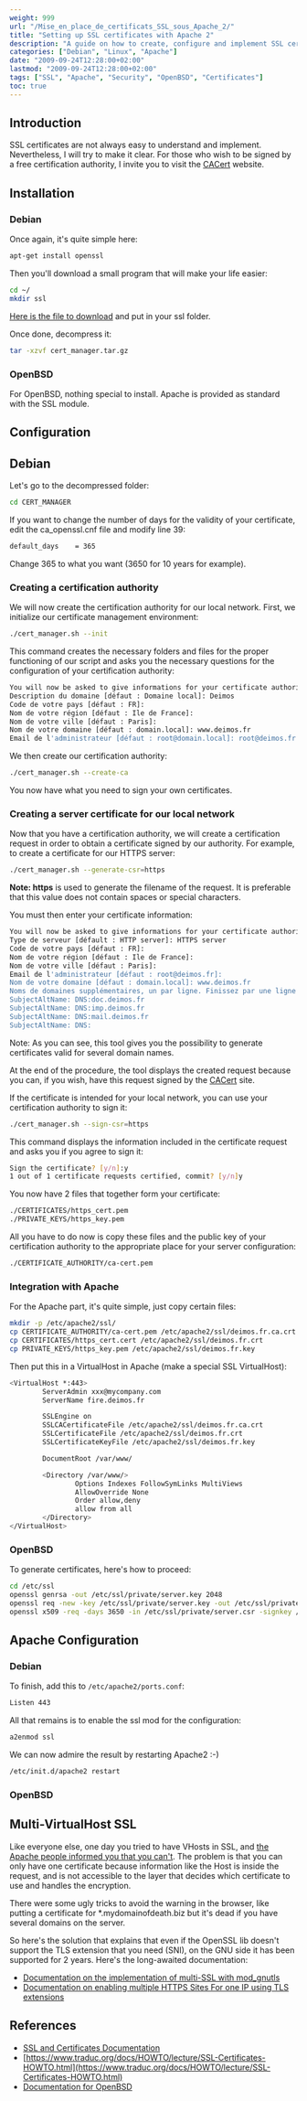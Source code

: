 ```yaml
---
weight: 999
url: "/Mise_en_place_de_certificats_SSL_sous_Apache_2/"
title: "Setting up SSL certificates with Apache 2"
description: "A guide on how to create, configure and implement SSL certificates with Apache 2 on Debian and OpenBSD systems"
categories: ["Debian", "Linux", "Apache"]
date: "2009-09-24T12:28:00+02:00"
lastmod: "2009-09-24T12:28:00+02:00"
tags: ["SSL", "Apache", "Security", "OpenBSD", "Certificates"]
toc: true
---
```


## Introduction

SSL certificates are not always easy to understand and implement. Nevertheless, I will try to make it clear. For those who wish to be signed by a free certification authority, I invite you to visit the [CACert](https://www.cacert.org/) website.

## Installation

### Debian

Once again, it's quite simple here:

```bash
apt-get install openssl
```

Then you'll download a small program that will make your life easier:

```bash
cd ~/
mkdir ssl
```

[Here is the file to download](https://wiki.deimos.fr/File:Cert_manager.tar.gz.html) and put in your ssl folder.

Once done, decompress it:

```bash
tar -xzvf cert_manager.tar.gz
```

### OpenBSD

For OpenBSD, nothing special to install. Apache is provided as standard with the SSL module.

## Configuration

## Debian

Let's go to the decompressed folder:

```bash
cd CERT_MANAGER
```

If you want to change the number of days for the validity of your certificate, edit the ca_openssl.cnf file and modify line 39:

```bash
default_days    = 365
```

Change 365 to what you want (3650 for 10 years for example).

### Creating a certification authority

We will now create the certification authority for our local network. First, we initialize our certificate management environment:

```bash
./cert_manager.sh --init
```

This command creates the necessary folders and files for the proper functioning of our script and asks you the necessary questions for the configuration of your certification authority:

```bash
You will now be asked to give informations for your certificate authority.
Description du domaine [défaut : Domaine local]: Deimos
Code de votre pays [défaut : FR]:
Nom de votre région [défaut : Ile de France]:
Nom de votre ville [défaut : Paris]:
Nom de votre domaine [défaut : domain.local]: www.deimos.fr
Email de l'administrateur [défaut : root@domain.local]: root@deimos.fr
```

We then create our certification authority:

```bash
./cert_manager.sh --create-ca
```

You now have what you need to sign your own certificates.

### Creating a server certificate for our local network

Now that you have a certification authority, we will create a certification request in order to obtain a certificate signed by our authority. For example, to create a certificate for our HTTPS server:

```bash
./cert_manager.sh --generate-csr=https
```

**Note: https** is used to generate the filename of the request. It is preferable that this value does not contain spaces or special characters.

You must then enter your certificate information:

```bash
You will now be asked to give informations for your certificate authority.
Type de serveur [défault : HTTP server]: HTTPS server
Code de votre pays [défaut : FR]:
Nom de votre région [défaut : Ile de France]:
Nom de votre ville [défaut : Paris]:
Email de l'administrateur [défaut : root@deimos.fr]:
Nom de votre domaine [défaut : domain.local]: www.deimos.fr
Noms de domaines supplémentaires, un par ligne. Finissez par une ligne vide.
SubjectAltName: DNS:doc.deimos.fr
SubjectAltName: DNS:imp.deimos.fr
SubjectAltName: DNS:mail.deimos.fr
SubjectAltName: DNS:
```

Note: As you can see, this tool gives you the possibility to generate certificates valid for several domain names.

At the end of the procedure, the tool displays the created request because you can, if you wish, have this request signed by the [CACert](https://www.cacert.org/) site.

If the certificate is intended for your local network, you can use your certification authority to sign it:

```bash
./cert_manager.sh --sign-csr=https
```

This command displays the information included in the certificate request and asks you if you agree to sign it:

```bash
Sign the certificate? [y/n]:y
1 out of 1 certificate requests certified, commit? [y/n]y
```

You now have 2 files that together form your certificate:

```bash
./CERTIFICATES/https_cert.pem
./PRIVATE_KEYS/https_key.pem
```

All you have to do now is copy these files and the public key of your certification authority to the appropriate place for your server configuration:

```bash
./CERTIFICATE_AUTHORITY/ca-cert.pem
```

### Integration with Apache

For the Apache part, it's quite simple, just copy certain files:

```bash
mkdir -p /etc/apache2/ssl/
cp CERTIFICATE_AUTHORITY/ca-cert.pem /etc/apache2/ssl/deimos.fr.ca.crt
cp CERTIFICATES/https_cert.cert /etc/apache2/ssl/deimos.fr.crt
cp PRIVATE_KEYS/https_key.pem /etc/apache2/ssl/deimos.fr.key
```

Then put this in a VirtualHost in Apache (make a special SSL VirtualHost):

```bash
<VirtualHost *:443>
        ServerAdmin xxx@mycompany.com
        ServerName fire.deimos.fr

        SSLEngine on
        SSLCACertificateFile /etc/apache2/ssl/deimos.fr.ca.crt
        SSLCertificateFile /etc/apache2/ssl/deimos.fr.crt
        SSLCertificateKeyFile /etc/apache2/ssl/deimos.fr.key

        DocumentRoot /var/www/

        <Directory /var/www/>
                Options Indexes FollowSymLinks MultiViews
                AllowOverride None
                Order allow,deny
                allow from all
        </Directory>
</VirtualHost>
```

### OpenBSD

To generate certificates, here's how to proceed:

```bash
cd /etc/ssl
openssl genrsa -out /etc/ssl/private/server.key 2048
openssl req -new -key /etc/ssl/private/server.key -out /etc/ssl/private/server.csr
openssl x509 -req -days 3650 -in /etc/ssl/private/server.csr -signkey /etc/ssl/private/server.key -out /etc/ssl/server.crt
```

## Apache Configuration

### Debian

To finish, add this to `/etc/apache2/ports.conf`:

```bash
Listen 443
```

All that remains is to enable the ssl mod for the configuration:

```bash
a2enmod ssl
```

We can now admire the result by restarting Apache2 :-)

```bash
/etc/init.d/apache2 restart
```

### OpenBSD

## Multi-VirtualHost SSL

Like everyone else, one day you tried to have VHosts in SSL, and [the Apache people informed you that you can't](https://httpd.apache.org/docs/2.0/ssl/ssl_faq.html#vhosts2). The problem is that you can only have one certificate because information like the Host is inside the request, and is not accessible to the layer that decides which certificate to use and handles the encryption.

There were some ugly tricks to avoid the warning in the browser, like putting a certificate for \*.mydomainofdeath.biz but it's dead if you have several domains on the server.

So here's the solution that explains that even if the OpenSSL lib doesn't support the TLS extension that you need (SNI), on the GNU side it has been supported for 2 years. Here's the long-awaited documentation:

- [Documentation on the implementation of multi-SSL with mod_gnutls](/pdf/ssl_mod_gnutls.pdf)
- [Documentation on enabling multiple HTTPS Sites For one IP using TLS extensions](/pdf/enable_multiple_https_sites_for_one_ip_using_tls_extensions.pdf)

## References

- [SSL and Certificates Documentation](/pdf/secure_websites_using_ssl_and_certificates.pdf)
- [https://www.traduc.org/docs/HOWTO/lecture/SSL-Certificates-HOWTO.html](https://www.traduc.org/docs/HOWTO/lecture/SSL-Certificates-HOWTO.html)
- [Documentation for OpenBSD](https://www.openbsd.org/faq/fr/faq10.html#HTTPS)
